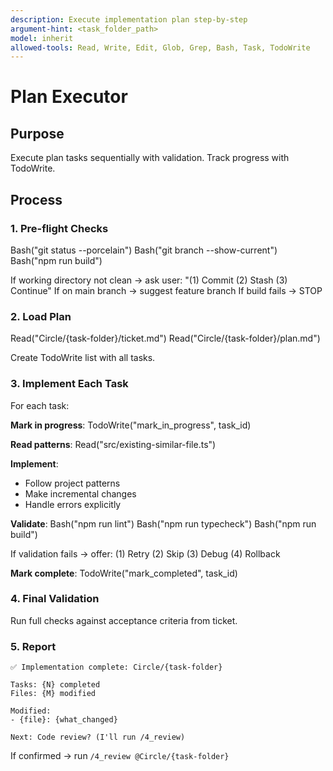 ```yaml
---
description: Execute implementation plan step-by-step
argument-hint: <task_folder_path>
model: inherit
allowed-tools: Read, Write, Edit, Glob, Grep, Bash, Task, TodoWrite
---
```


# Plan Executor

## Purpose

Execute plan tasks sequentially with validation. Track progress with TodoWrite.

## Process

### 1. Pre-flight Checks

<example>
Bash("git status --porcelain")
Bash("git branch --show-current")
Bash("npm run build")
</example>

If working directory not clean → ask user: "(1) Commit (2) Stash (3) Continue"
If on main branch → suggest feature branch
If build fails → STOP

### 2. Load Plan

<example>
Read("Circle/{task-folder}/ticket.md")
Read("Circle/{task-folder}/plan.md")
</example>

Create TodoWrite list with all tasks.

### 3. Implement Each Task

For each task:

**Mark in progress**:
<example>
TodoWrite("mark_in_progress", task_id)
</example>

**Read patterns**:
<example>
Read("src/existing-similar-file.ts")
</example>

**Implement**:

- Follow project patterns
- Make incremental changes
- Handle errors explicitly

**Validate**:
<example>
Bash("npm run lint")
Bash("npm run typecheck")
Bash("npm run build")
</example>

If validation fails → offer: (1) Retry (2) Skip (3) Debug (4) Rollback

**Mark complete**:
<example>
TodoWrite("mark_completed", task_id)
</example>

### 4. Final Validation

Run full checks against acceptance criteria from ticket.

### 5. Report

```
✅ Implementation complete: Circle/{task-folder}

Tasks: {N} completed
Files: {M} modified

Modified:
- {file}: {what_changed}

Next: Code review? (I'll run /4_review)
```

If confirmed → run `/4_review @Circle/{task-folder}`
